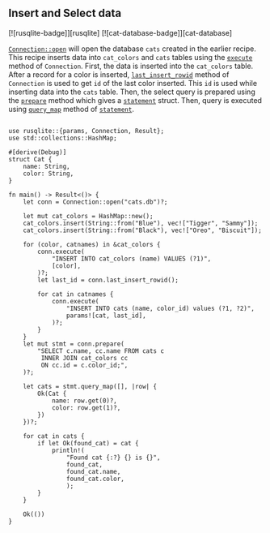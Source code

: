 ## Insert and Select data

[![rusqlite-badge]][rusqlite] [![cat-database-badge]][cat-database]

[`Connection::open`] will open the database `cats` created in the earlier recipe.
This recipe inserts data into `cat_colors` and `cats` tables using the [`execute`] method of `Connection`. First, the data is inserted into the `cat_colors` table. After a record for a color is inserted, [`last_insert_rowid`] method of `Connection` is used to get `id` of the last color inserted. This `id` is used while inserting data into the `cats` table. Then, the select query is prepared using the [`prepare`] method which gives a [`statement`] struct. Then, query is executed using [`query_map`] method of [`statement`].

```rust,edition2024,no_run

use rusqlite::{params, Connection, Result};
use std::collections::HashMap;

#[derive(Debug)]
struct Cat {
    name: String,
    color: String,
}

fn main() -> Result<()> {
    let conn = Connection::open("cats.db")?;

    let mut cat_colors = HashMap::new();
    cat_colors.insert(String::from("Blue"), vec!["Tigger", "Sammy"]);
    cat_colors.insert(String::from("Black"), vec!["Oreo", "Biscuit"]);

    for (color, catnames) in &cat_colors {
        conn.execute(
            "INSERT INTO cat_colors (name) VALUES (?1)",
            [color],
        )?;
        let last_id = conn.last_insert_rowid();

        for cat in catnames {
            conn.execute(
                "INSERT INTO cats (name, color_id) values (?1, ?2)",
                params![cat, last_id],
            )?;
        }
    }
    let mut stmt = conn.prepare(
        "SELECT c.name, cc.name FROM cats c
         INNER JOIN cat_colors cc
         ON cc.id = c.color_id;",
    )?;

    let cats = stmt.query_map([], |row| {
        Ok(Cat {
            name: row.get(0)?,
            color: row.get(1)?,
        })
    })?;

    for cat in cats {
        if let Ok(found_cat) = cat {
            println!(
                "Found cat {:?} {} is {}", 
                found_cat,
                found_cat.name,
                found_cat.color,
                );
        }
    }

    Ok(())
}
```

[`Connection::open`]: https://docs.rs/rusqlite/*/rusqlite/struct.Connection.html#method.open
[`prepare`]: https://docs.rs/rusqlite/*/rusqlite/struct.Connection.html#method.prepare
[`statement`]: https://docs.rs/rusqlite/*/rusqlite/struct.Statement.html
[`query_map`]: https://docs.rs/rusqlite/*/rusqlite/struct.Statement.html#method.query_map
[`execute`]: https://docs.rs/rusqlite/*/rusqlite/struct.Connection.html#method.execute
[`last_insert_rowid`]: https://docs.rs/rusqlite/*/rusqlite/struct.Connection.html#method.last_insert_rowid
